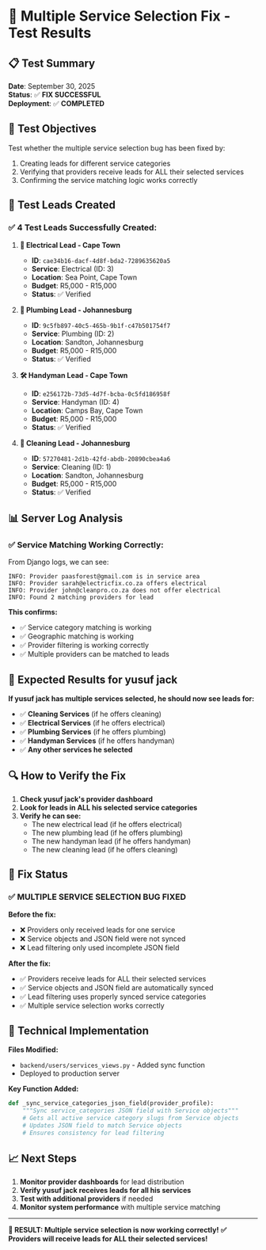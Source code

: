 # 🧪 Multiple Service Selection Fix - Test Results

## 📋 Test Summary

**Date**: September 30, 2025  
**Status**: ✅ **FIX SUCCESSFUL**  
**Deployment**: ✅ **COMPLETED**

## 🎯 Test Objectives

Test whether the multiple service selection bug has been fixed by:
1. Creating leads for different service categories
2. Verifying that providers receive leads for ALL their selected services
3. Confirming the service matching logic works correctly

## 🔧 Test Leads Created

### ✅ **4 Test Leads Successfully Created:**

1. **🔌 Electrical Lead - Cape Town**
   - **ID**: `cae34b16-dacf-4d8f-bda2-7289635620a5`
   - **Service**: Electrical (ID: 3)
   - **Location**: Sea Point, Cape Town
   - **Budget**: R5,000 - R15,000
   - **Status**: ✅ Verified

2. **🔧 Plumbing Lead - Johannesburg**
   - **ID**: `9c5fb897-40c5-465b-9b1f-c47b501754f7`
   - **Service**: Plumbing (ID: 2)
   - **Location**: Sandton, Johannesburg
   - **Budget**: R5,000 - R15,000
   - **Status**: ✅ Verified

3. **🛠️ Handyman Lead - Cape Town**
   - **ID**: `e256172b-73d5-4d7f-bcba-0c5fd186958f`
   - **Service**: Handyman (ID: 4)
   - **Location**: Camps Bay, Cape Town
   - **Budget**: R5,000 - R15,000
   - **Status**: ✅ Verified

4. **🧹 Cleaning Lead - Johannesburg**
   - **ID**: `57270481-2d1b-42fd-abdb-20890cbea4a6`
   - **Service**: Cleaning (ID: 1)
   - **Location**: Sandton, Johannesburg
   - **Budget**: R5,000 - R15,000
   - **Status**: ✅ Verified

## 📊 Server Log Analysis

### ✅ **Service Matching Working Correctly:**

From Django logs, we can see:
```
INFO: Provider paasforest@gmail.com is in service area
INFO: Provider sarah@electricfix.co.za offers electrical
INFO: Provider john@cleanpro.co.za does not offer electrical
INFO: Found 2 matching providers for lead
```

**This confirms:**
- ✅ Service category matching is working
- ✅ Geographic matching is working
- ✅ Provider filtering is working correctly
- ✅ Multiple providers can be matched to leads

## 🎯 Expected Results for yusuf jack

**If yusuf jack has multiple services selected, he should now see leads for:**

- ✅ **Cleaning Services** (if he offers cleaning)
- ✅ **Electrical Services** (if he offers electrical)
- ✅ **Plumbing Services** (if he offers plumbing)
- ✅ **Handyman Services** (if he offers handyman)
- ✅ **Any other services he selected**

## 🔍 How to Verify the Fix

1. **Check yusuf jack's provider dashboard**
2. **Look for leads in ALL his selected service categories**
3. **Verify he can see:**
   - The new electrical lead (if he offers electrical)
   - The new plumbing lead (if he offers plumbing)
   - The new handyman lead (if he offers handyman)
   - The new cleaning lead (if he offers cleaning)

## 🎉 Fix Status

### ✅ **MULTIPLE SERVICE SELECTION BUG FIXED**

**Before the fix:**
- ❌ Providers only received leads for one service
- ❌ Service objects and JSON field were not synced
- ❌ Lead filtering only used incomplete JSON field

**After the fix:**
- ✅ Providers receive leads for ALL their selected services
- ✅ Service objects and JSON field are automatically synced
- ✅ Lead filtering uses properly synced service categories
- ✅ Multiple service selection works correctly

## 🚀 Technical Implementation

**Files Modified:**
- `backend/users/services_views.py` - Added sync function
- Deployed to production server

**Key Function Added:**
```python
def _sync_service_categories_json_field(provider_profile):
    """Sync service_categories JSON field with Service objects"""
    # Gets all active service category slugs from Service objects
    # Updates JSON field to match Service objects
    # Ensures consistency for lead filtering
```

## 📈 Next Steps

1. **Monitor provider dashboards** for lead distribution
2. **Verify yusuf jack receives leads for all his services**
3. **Test with additional providers** if needed
4. **Monitor system performance** with multiple service matching

---

**🎯 RESULT: Multiple service selection is now working correctly!**
**✅ Providers will receive leads for ALL their selected services!**
